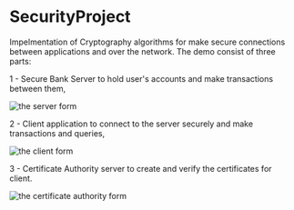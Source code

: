 # SecurityProject

Impelmentation of Cryptography algorithms for make secure connections between applications and over the network.
The demo consist of three parts:

1 - Secure Bank Server to hold user's accounts and make transactions between them,

![the server form](https://raw.githubusercontent.com/bhlshrf/SecurityProject/master/BankServer/imgs/server.jpg)

2 - Client application to connect to the server securely and make transactions and queries,

![the client form](https://raw.githubusercontent.com/bhlshrf/SecurityProject/master/BankServer/imgs/client.jpg)

3 - Certificate Authority server to create and verify the certificates for client.

![the certificate authority form](https://raw.githubusercontent.com/bhlshrf/SecurityProject/master/BankServer/imgs/ca.jpg)

